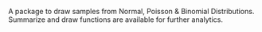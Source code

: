 A package to draw samples from Normal, Poisson & Binomial Distributions. 
Summarize and draw functions are available for further analytics.